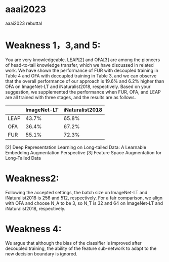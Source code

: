 # aaai2023
aaai2023 rebuttal
# Weakness 1，3,and 5:
You are very knowledgeable. LEAP[2] and OFA[3] are among the pioneers of head-to-tail knowledge transfer, which we have discussed in related work. We have shown the performance of FUR with decoupled training in Table 4 and OFA with decoupled training in Table 3, and we can observe that the overall performance of our approach is 19.6% and 6.2% higher than OFA on ImageNet-LT and iNaturalist2018, respectively. Based on your suggestion, we supplemented the performance when FUR, OFA, and LEAP are all trained with three stages, and the results are as follows.

|      | ImageNet-LT | iNaturalist2018 |
|------|-------------|-----------------|
| LEAP | 43.7%       | 65.8%           |
| OFA  | 36.4%       | 67.2%           |
|  FUR | 55.1%       | 72.3%           |

[2] Deep Representation Learning on Long-tailed Data: A Learnable Embedding Augmentation Perspective [3] Feature Space Augmentation for Long-Tailed Data

# Weakness2: 
Following the accepted settings, the batch size on ImageNet-LT and iNaturalist2018 is 256 and 512, respectively. For a fair comparison, we align with OFA and choose N_A to be 3, so N_T is 32 and 64 on ImageNet-LT and
iNaturalist2018, respectively.

# Weakness 4: 
We argue that although the bias of the classifier is improved after decoupled training, the ability of the feature sub-network to adapt to the new decision boundary is ignored.
